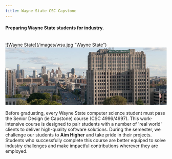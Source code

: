 ```yaml
---
title: Wayne State CSC Capstone
---
```


#### Preparing Wayne State students for industry.
<br/>
![Wayne State](/images/wsu.jpg "Wayne State")

<img src="/images/wsu.jpg" data-action="zoom">

Before graduating, every Wayne State computer science student must pass
the Senior Design (ie Capstone) course (CSC 4996/4997). This work-intensive course is designed
to pair students with a number of 'real world' clients to deliver high-quality
software solutions. During the semester, we challenge our students to **Aim Higher** and take pride in
their projects. Students who successfully complete this course are better 
equiped to solve industry challenges and make impactful contributions
wherever they are employed.